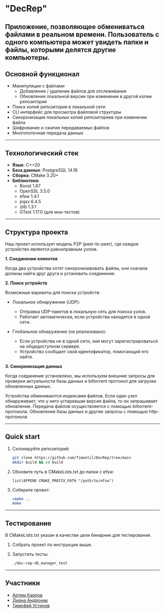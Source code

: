 # "DecRep" 

Приложение, позволяющее обмениваться файлами в реальном времени. 
Пользователь с одного компьютера может увидеть папки и файлы, которыми делятся другие компьютеры. 
---

## Основной функционал

- Манипуляции с файлами
  - Добавление / удаление файлов для отслеживания  
  - Обновление локальной версии при изменении в другой копии репозитория
- Поиск копий репозитория в локальной сети
- CLI интерфейс для просмотра файловой структуры
- Синхронизация локальных копий репозиториев при изменении файла
- Шифрование и сжатие передаваемых файлов
- Многопоточная передача данных

---

## Технологический стек
- **Язык**: С++20
- **База данных**: PostgreSQL 14.18
- **Сборка**: CMake 3.20+ 
- **Библиотеки**:
  - Boost 1.87
  - OpenSSL 3.5.0
  - efsw 1.4.1 
  - pqxx 6.4.5
  - zlib 1.3.1
  - GTest 1.17.0 (для мок-тестов)

---

## Структура проекта

Наш проект использует модель P2P (peer-to-peer), где каждое устройство является равноправным узлом.

**1. Соединение клиентов**

Когда два устройства хотят синхронизировать файлы, они сначала должны найти друг друга и установить соединение.

**2. Поиск устройств**

Возможные варианты для поиска устройств:
- Локальное обнаружение (UDP):
  - Отправка UDP-пакетов в локальную сеть для поиска узлов.
  - Работает автоматически, если устройства находятся в одной сети.

- Глобальное обнаружение (не реализовано):

  -  Если устройства не в одной сети, они могут зарегистрироваться на общедоступном сервере.
  -  Устройство сообщает свой идентификатор, помогающий его найти.

**3. Синхронизация данных**

Когда соединение установлено, мы используем внешние запросы для проверки актуальности базы данных и bittorrent протокол для загрузки обновленных данных.

Устройства обмениваются индексами файлов. Если один узел обнаруживает, что у него устаревшая версия файла, то он запрашивает обновление.
Передача файлов осуществляется с помощью bittorrent-протокола.
Обновление базы данных и другие запросы с помощью http-протокола


---

## Quick start
1. Склонируйте репозиторий:
   ```bash
   git clone https://github.com/Timentil/DecRep/tree/main
   mkdir build && cd build
   ```
2. Обновите путь в CMakeLists.txt до папки с efsw:
    ```
   list(APPEND CMAKE_PREFIX_PATH "/path/to/efsw")
    ```
3. Соберите проект:
   ```bash
   cmake .. 
   make 
   ```
---

## Тестирование

В CMakeLists.txt указан в качестве цели бинарник для тестирования.

1. Собрать проект по инструкции выше.

2. Запустить тесты:
    ```bash
    ./dec-rep-db_manager_test
    ```
---

## Участники
- [Артем Карпов](https://github.com/Timentil)
- [Диана Андроник](https://github.com/AndrDia)
- [Тимофей Устинов](https://github.com/timustinov)
